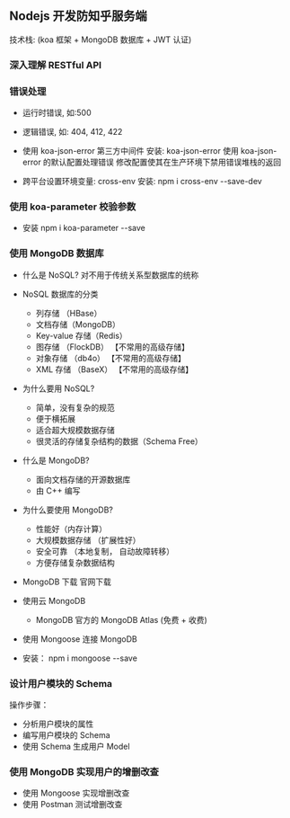 ## Nodejs 开发防知乎服务端

技术栈: (koa 框架 + MongoDB 数据库 + JWT 认证)

### 深入理解 RESTful API

### 错误处理

- 运行时错误, 如:500
- 逻辑错误, 如: 404, 412, 422

- 使用 koa-json-error 第三方中间件
  安装: koa-json-error
  使用 koa-json-error 的默认配置处理错误
  修改配置使其在生产环境下禁用错误堆栈的返回

- 跨平台设置环境变量: cross-env
  安装: npm i cross-env --save-dev

### 使用 koa-parameter 校验参数

- 安装
  npm i koa-parameter --save

### 使用 MongoDB 数据库

- 什么是 NoSQL?
  对不用于传统关系型数据库的统称

- NoSQL 数据库的分类

  - 列存储 （HBase）
  - 文档存储（MongoDB）
  - Key-value 存储（Redis）
  - 图存储 （FlockDB） 【不常用的高级存储】
  - 对象存储 （db4o） 【不常用的高级存储】
  - XML 存储 （BaseX） 【不常用的高级存储】

- 为什么要用 NoSQL?

  - 简单，没有复杂的规范
  - 便于横拓展
  - 适合超大规模数据存储
  - 很灵活的存储复杂结构的数据（Schema Free）

- 什么是 MongoDB?

  - 面向文档存储的开源数据库
  - 由 C++ 编写

- 为什么要使用 MongoDB?

  - 性能好（内存计算）
  - 大规模数据存储 （扩展性好）
  - 安全可靠 （本地复制， 自动故障转移）
  - 方便存储复杂数据结构

- MongoDB 下载
  官网下载

- 使用云 MongoDB

  - MongoDB 官方的 MongoDB Atlas (免费 + 收费)

- 使用 Mongoose 连接 MongoDB
- 安装： npm i mongoose --save

### 设计用户模块的 Schema

操作步骤：

- 分析用户模块的属性
- 编写用户模块的 Schema
- 使用 Schema 生成用户 Model

### 使用 MongoDB 实现用户的增删改查

- 使用 Mongoose 实现增删改查
- 使用 Postman 测试增删改查
